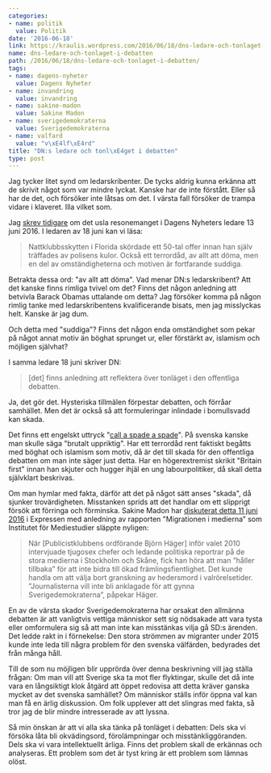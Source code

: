 ```yaml
---
categories:
- name: politik
  value: Politik
date: '2016-06-18'
link: https://kraulis.wordpress.com/2016/06/18/dns-ledare-och-tonlaget-i-debatten/
name: dns-ledare-och-tonlaget-i-debatten
path: /2016/06/18/dns-ledare-och-tonlaget-i-debatten/
tags:
- name: dagens-nyheter
  value: Dagens Nyheter
- name: invandring
  value: invandring
- name: sakine-madon
  value: Sakine Madon
- name: sverigedemokraterna
  value: Sverigedemokraterna
- name: valfard
  value: "v\xE4lf\xE4rd"
title: "DN:s ledare och tonl\xE4get i debatten"
type: post
---
```

Jag tycker litet synd om ledarskribenter. De tycks aldrig kunna erkänna att de skrivit något som var mindre lyckat. Kanske har de inte förstått. Eller så har de det, och försöker inte låtsas om det. I värsta fall försöker de trampa vidare i klaveret. Illa vilket som.

Jag [skrev tidigare](/posts/) om det usla resonemanget i Dagens Nyheters ledare 13 juni 2016. I ledaren av 18 juni kan vi läsa:

> Nattklubbsskytten i Florida skördade ett 50-tal offer innan han själv träffades av polisens kulor. Också ett terrordåd, av allt att döma, men en del av omständigheterna och motiven är fortfarande suddiga.

Betrakta dessa ord: "av allt att döma". Vad menar DN:s ledarskribent? Att det kanske finns rimliga tvivel om det? Finns det någon anledning att betvivla Barack Obamas uttalande om detta? Jag försöker komma på någon rimlig tanke med ledarskribentens kvalificerande bisats, men jag misslyckas helt. Kanske är jag dum.

Och detta med "suddiga"? Finns det någon enda omständighet som pekar på något annat motiv än böghat sprunget ur, eller förstärkt av, islamism och möjligen självhat? 



I samma ledare 18 juni skriver DN:

> [det] finns anledning att reflektera över tonläget i den offentliga debatten.

Ja, det gör det. Hysteriska tillmälen förpestar debatten, och förråar samhället. Men det är också så att formuleringar inlindade i bomullsvadd kan skada.

Det finns ett engelskt uttryck "[call a spade a spade](https://en.wikipedia.org/wiki/Call_a_spade_a_spade)". På svenska kanske man skulle säga "brutalt uppriktig". Har ett terrordåd rent faktiskt begåtts med böghat och islamism som motiv, då är det till skada för den offentliga debatten om man inte säger just detta. Har en högerextremist skrikit "Britain first" innan han skjuter och hugger ihjäl en ung labourpolitiker, då skall detta självklart beskrivas.

Om man hymlar med fakta, därför att det på något sätt anses "skada", då sjunker trovärdigheten. Misstanken sprids att det handlar om ett slipprigt försök att förringa och förminska. Sakine Madon har [diskuterat detta 11 juni 2016](http://www.expressen.se/ledare/sakine-madon/medier-har-visst-vinklat-virtanen-1/) i Expressen med anledning av rapporten "Migrationen i medierna” som Institutet för Mediestudier släppte nyligen:

> När [Publicistklubbens ordförande Björn Häger] inför valet 2010 intervjuade tjugosex chefer och ledande politiska reportrar på de stora medierna i Stockholm och Skåne, fick han höra att man ”håller tillbaka” för att inte bidra till ökad främlingsfientlighet. Det kunde handla om att välja bort granskning av hedersmord i valrörelsetider. ”Journalisterna vill inte bli anklagade för att gynna Sverigedemokraterna”, påpekar Häger.

En av de värsta skador Sverigedemokraterna har orsakat den allmänna debatten är att vanligtvis vettiga människor sett sig nödsakade att vara tysta eller omformulera sig så att man inte kan misstänkas vilja gå SD:s ärenden. Det ledde rakt in i förnekelse: Den stora strömmen av migranter under 2015 kunde inte leda till några problem för den svenska välfärden, bedyrades det från många håll.

Till de som nu möjligen blir upprörda över denna beskrivning vill jag ställa frågan: Om man vill att Sverige ska ta mot fler flyktingar, skulle det då inte vara en långsiktigt klok åtgärd att öppet redovisa att detta kräver ganska mycket av det svenska samhället? Om människor ställs inför öppna val kan man få en ärlig diskussion. Om folk upplever att det slingras med fakta, så tror jag de blir mindre intresserade av att lyssna.

Så min önskan är att vi alla ska tänka på tonläget i debatten: Dels ska vi  försöka låta bli okvädingsord, förolämpningar och misstänkliggöranden. Dels ska vi vara intellektuellt ärliga. Finns det problem skall de erkännas och analyseras. Ett problem som det är tyst kring är ett problem som lämnas olöst.

